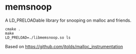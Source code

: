 # memsnoop

A LD_PRELOADable library for snooping on malloc and friends.

```
cmake .
make
LD_PRELOAD=./libmemsnoop.so ls
```

Based on https://github.com/jtolds/malloc_instrumentation
